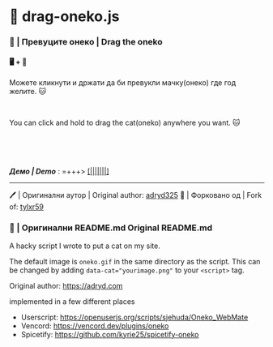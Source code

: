 # 🐾 drag-oneko.js

### 🐾 | Превуците онеко | Drag the oneko

#### 🖥️ + 📱

Можете кликнути и држати да би превукли мачку(онеко) где год желите. 🐱

<br>

You can click and hold to drag the cat(oneko) anywhere you want. 🐱

<br>
<br>
<br>

***Демо | Demo*** : =+++> [[|||||||]](https://crnobog69.github.io/drag-oneko.js/demo.html) 

---

🖊 | Оригинални аутор | Original author: [adryd325](https://github.com/adryd325/oneko.js)
🔀 | Форковано од | Fork of: [tylxr59](https://github.com/tylxr59/oneko.js/)

### 📜 | Оригинални README.md Original README.md

A hacky script I wrote to put a cat on my site.

The default image is `oneko.gif` in the same directory as the script. This can be changed by adding `data-cat="yourimage.png"` to your `<script>` tag.

Original author: https://adryd.com

implemented in a few different places
  - Userscript: https://openuserjs.org/scripts/sjehuda/Oneko_WebMate
  - Vencord: https://vencord.dev/plugins/oneko
  - Spicetify: https://github.com/kyrie25/spicetify-oneko
